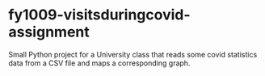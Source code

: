 # fy1009-visitsduringcovid-assignment
Small Python project for a University class that reads some covid statistics data from a CSV file and maps a corresponding graph.
